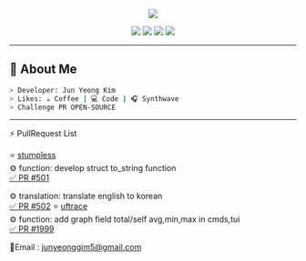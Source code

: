<p align="center">
  <img src="https://github-readme-stats.vercel.app/api?username=junyeong0619&show_icons=true&theme=green" />
</p>
<p align="center">
  <img src="https://img.shields.io/badge/Spring-6DB33F?style=for-the-badge&logo=spring&logoColor=white"/>
  <img src="https://img.shields.io/badge/Java-ED8B00?style=for-the-badge&logo=java&logoColor=white"/>
  <img src="https://img.shields.io/badge/C-00599C?style=for-the-badge&logo=c&logoColor=white"/>
  <img src="https://img.shields.io/badge/C++-00599C?style=for-the-badge&logo=C%2B%2B&logoColor=white">

</p>

---

## 🧠 About Me

```bash
> Developer: Jun Yeong Kim
> Likes: ☕ Coffee | 💻 Code | 🎧 Synthwave
> Challenge PR OPEN-SOURCE 
```
<hr>
⚡ PullRequest List

 ⭐ [stumpless](https://github.com/goatshriek/stumpless)<br>
   ⚙ function: develop struct to_string function<br>
    [✅ PR #501](https://github.com/goatshriek/stumpless/pull/501)

   ⚙ translation: translate english to korean<br>
    [✅ PR #502](https://github.com/goatshriek/stumpless/pull/502)
  ⭐ [uftrace](https://github.com/namhyung/uftrace)<br>
    ⚙ function: add graph field total/self avg,min,max in cmds,tui<br>
    [✅ PR #1999](https://github.com/namhyung/uftrace/pull/1999)






    
📧Email : junyeonggim5@gmail.com
